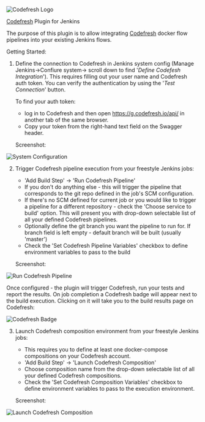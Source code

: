 ![Codefresh Logo](/src/main/webapp/images/24x24/leaves_green.png?raw=true "Codefresh")

[Codefresh](http://g.codefresh.io) Plugin for Jenkins

The purpose of this plugin is to allow integrating [Codefresh](http://g.codefresh.io)  docker flow pipelines into your existing Jenkins flows.

Getting Started:

1. Define the connection to Codefresh in Jenkins system config (Manage Jenkins->Confiure system-> scroll down to find '*Define Codefesh Integration*').
This requires filling out your user name and Codefresh auth token.
You can verify the authentication by using the '_Test Connection_' button.

   To find your auth token:
    - log in to Codefresh and then open https://g.codefresh.io/api/ in another tab of the same browser.
    - Copy your token from the right-hand text field on the Swagger header.

   Screenshot:

![System Configuration](http://otomato.link/wp-content/uploads/2016/07/Screen-Shot-2016-07-21-at-11.15.44-AM.png)


2. Trigger Codefresh pipeline execution from your freestyle Jenkins jobs:

    - 'Add Build Step' -> 'Run Codefresh Pipeline'
    - If you don't do anything else - this will trigger the pipeline that corresponds to the git repo defined in the job's SCM configuration.
    - If there's no SCM defined for current job or you would like to trigger a pipeline for a different repository - check the 'Choose service to build' option. This will present you with drop-down selectable list of all your defined Codefresh pipelines.
    - Optionally define the git branch you want the pipeline to run for. If branch field is left empty - default branch will be built (usually 'master')
    - Check the 'Set Codefresh Pipeline Variables' checkbox to define environment variables to pass to the build

    Screenshot:

![Run Codefresh Pipeline](http://otomato.link/wp-content/uploads/2017/08/Screen-Shot-2017-08-08-at-6.05.22-PM.png)


Once configured - the plugin will trigger Codefresh, run your tests and report the results.
On job completion a Codefresh badge will appear next to the build execution. Clicking on it will take you to the build results page on Codefresh:


![Codefresh Badge](http://otomato.link/wp-content/uploads/2016/07/Screen-Shot-2016-07-21-at-11.39.04-AM.png)

3. Launch Codefresh composition environment from your freestyle Jenkins jobs:

    - This requires you to define at least one docker-compose compositions on your Codefresh account.
    - 'Add Build Step' -> 'Launch Codefresh Composition'
    - Choose composition name from the drop-down selectable list of all your defined Codefresh compositions.
    - Check the 'Set Codefresh Composition Variables' checkbox to define environment variables to pass to the execution environment.

    Screenshot:

![Launch Codefresh Composition](http://otomato.link/wp-content/uploads/2017/08/Screen-Shot-2017-08-08-at-6.11.59-PM.png)

